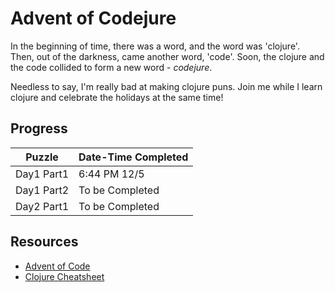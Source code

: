 # Advent of Codejure
In the beginning of time, there was a word, 
and the word was 'clojure'. Then, out of the darkness, 
came another word, 'code'. Soon, the clojure and the 
code collided to form a new word - _codejure_.

Needless to say, I'm really bad at making clojure puns. 
Join me while I learn clojure and celebrate the holidays 
at the same time!

## Progress
| Puzzle | Date-Time Completed |
| --- | --- |
| Day1 Part1 | 6:44 PM 12/5 |
| Day1 Part2 | To be Completed |
| Day2 Part1 | To be Completed |


## Resources
- [Advent of Code](https://adventofcode.com/)
- [Clojure Cheatsheet](https://clojure.org/api/cheatsheet)
